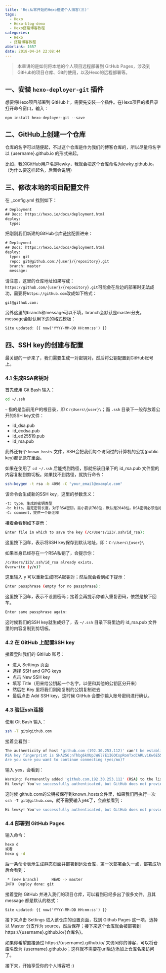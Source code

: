 ```yaml
---
title: 'Re:从零开始的Hexo搭建个人博客(三)'
tags:
  - Hexo
  - Hexo-blog-demo
  - Hexo搭建博客教程
categories:
  - Hexo
  - 搭建博客教程
abbrlink: 1657
date: 2018-04-24 22:08:44
---
```

> 本章讲的是如何将本地的个人项目远程部署到 GitHub Pages，涉及到GitHub的项目仓库、Git的使用，以及Hexo的远程部署等。

## 一、安装 `hexo-deployer-git` 插件

想要将Hexo项目部署到 GitHub上，需要先安装一个插件。在Hexo项目的根目录打开命令窗口，输入：

	npm install hexo-deployer-git --save

<!-- more -->
## 二、GitHub上创建一个仓库

仓库的名字可以随便起，不过这个仓库是作为我们的博客仓库的，所以尽量将名字以 {username}.github.io 的形式来起。

比如，我的GitHub用户名是lewky，我就会把这个仓库命名为lewky.github.io。（为什么要这样起名，后面会说明）

## 三、修改本地的项目配置文件

在 _config.yml 找到如下：

```html
# Deployment
## Docs: https://hexo.io/docs/deployment.html
deploy:
  type:
```

把刚刚我们新建的GitHub仓库链接配置进来：

```html
# Deployment
## Docs: https://hexo.io/docs/deployment.html
deploy:
  type: git
  repo: git@github.com:/{user}/{repository}.git
  branch: master
  message:
```

请注意，这里的仓库地址如果写成：`https://github.com/{user}/{repository}.git`可能会在后边的部署时无法成功，需要将`https://github.com`改成如下格式：

```bash
git@github.com:
```

另外这里的branch和message可以不填，branch会默认是master分支，message会默认用下边的格式模板：

```html
Site updated: {{ now('YYYY-MM-DD HH:mm:ss') }}
```

## 四、SSH key的创建与配置

最关键的一步来了，我们需要生成一对密钥对，然后将公钥配置到GitHub账号上。

### 4.1 生成RSA密钥对

首先使用 Git Bash 输入：

```bash
cd ~/.ssh
```

`~` 指的是当前用户的根目录，即 `C:\Users\{user}\`；而 `.ssh` 目录下一般存放着公开的SSH key文件：

* id_dsa.pub
* id_ecdsa.pub
* id_ed25519.pub
* id_rsa.pub

此外还有个 `known_hosts` 文件，SSH会把我们每个访问过的计算机的公钥(public key)都记录在里面。

如果在使用了 `cd ~/.ssh` 后能找到路径，那就把该目录下的 id_rsa.pub 文件里的内容复制到剪切板。如果找不到路径，就执行命令：

```bash
ssh-keygen -t rsa -b 4096 -C "your_email@example.com"
```

该命令会生成新的SSH key，这里的参数含义：

```html
-t: type，生成的密钥类型
-b: bits，指定密钥长度，对于RSA密钥，最小要求768位，默认是2048位。DSA密钥必须恰好是1024位，一般越长越安全。
-C: comment，提供一个新注释
```

接着会看到如下提示：

```bash
Enter file in which to save the key (/c/Users/123/.ssh/id_rsa):
```

这里按下回车，表示将SSH key保存到默认地址，即：`C:\Users\{user}\`

如果本身已经存在一个RSA私钥了，会提示你：

```bash
/c/Users/123/.ssh/id_rsa already exists.
Overwrite (y/n)?
```

这里输入 y 可以重新生成RSA密钥对；然后就会看到如下提示：

```bash
Enter passphrase (empty for no passphrase):
```

这里按下回车，表示不设置密码；接着会再提示你输入重复密码，依然是按下回车。

```bash
Enter same passphrase again:
```

这时候我们的SSH key就生成好了，去 `~/.ssh` 目录下将里边的 id_rsa.pub 文件里的内容复制到剪切板。

### 4.2 在 GitHub 上配置SSH key

接着登陆我们的 GitHub 账号：

* 进入 Settings 页面
* 选择 SSH and GPG keys
* 点击 New SSH key
* 填写 Title（用来给公钥起一个名字，以便和其他的公钥区分开来）
* 然后在 Key 里将我们刚刚复制的公钥复制进去
* 最后点击 Add SSH key，这时候 GitHub 会要你输入账号密码进行确认。

### 4.3 验证ssh连接

使用 Git Bash 输入：

```bash
ssh -T git@github.com
```

接着会看到：

```bash
The authenticity of host 'github.com (192.30.253.112)' can't be established.
RSA key fingerprint is SHA256:nThbg6kXUpJWGl7E1IGOCspRomTxdCARLviKw6E5SY8.
Are you sure you want to continue connecting (yes/no)?
```

输入 yes，会看到：

```bash
Warning: Permanently added 'github.com,192.30.253.112' (RSA) to the list of known hosts.
Hi lewky! You've successfully authenticated, but GitHub does not provide shell access.
```

这时候 github.com的公钥被保存到known_hosts文件里，如果我们再执行一次`ssh -T git@github.com`，就不需要输入yes了，会直接看到：

```bash
Hi lewky! You've successfully authenticated, but GitHub does not provide shell access.
```

### 4.4 部署到 GitHub Pages

输入命令：

```bash
hexo d
或者
hexo g -d
```

后一条命令表示生成静态页面并部署到远处仓库，第一次部署会久一点，部署成功后会看到：

```bash
 * [new branch]      HEAD -> master
INFO  Deploy done: git
```

接着登陆 GitHub 并进入我们的项目仓库，可以看到已经多出了很多文件，且其 message 都是默认的格式：
```html
Site updated: {{ now('YYYY-MM-DD HH:mm:ss') }}
```

接下来点击 Settings 进入该仓库的设置页面，找到 Github Pages 这一项，选择以 Master 分支作为 source，然后保存；接下来这个仓库就会被部署到 https://{username}.github.io/{仓库名}。

如果你希望直接通过 https://{username}.github.io/ 来访问你的博客，可以将仓库名改为 {username}.github.io；这样就不需要在url后边添加上仓库名来访问了。

接下来，开始享受你的个人博客吧 :)